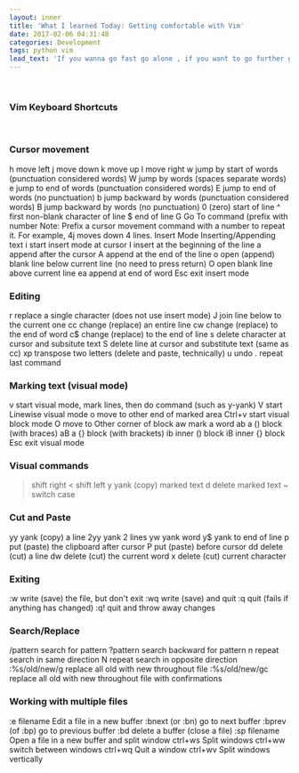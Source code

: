 ```yaml
---
layout: inner
title: 'What I learned Today: Getting comfortable with Vim'
date: 2017-02-06 04:31:48
categories: Development
tags: python vim
lead_text: 'If you wanna go fast go alone , if you want to go further go with a team.'
---
```


<p class=center">
<br>
<h3> Vim Keyboard Shortcuts </h3>
</br>
</p>

### Cursor movement
h	move left
j	move down
k	move up
l	move right
w	jump by start of words (punctuation considered words)
W	jump by words (spaces separate words)
e	jump to end of words (punctuation considered words)
E	jump to end of words (no punctuation)
b	jump backward by words (punctuation considered words)
B	jump backward by words (no punctuation)
0	(zero) start of line
^	first non-blank character of line
$	end of line
G	Go To command (prefix with number
Note:	Prefix a cursor movement command with a number to repeat it. For example, 4j moves down 4 lines.
Insert Mode	Inserting/Appending text
i	start insert mode at cursor
I	insert at the beginning of the line
a	append after the cursor
A	append at the end of the line
o	open (append) blank line below current line (no need to press return)
O	open blank line above current line
ea	append at end of word
Esc	exit insert mode


### Editing
r	replace a single character (does not use insert mode)
J	join line below to the current one
cc	change (replace) an entire line
cw	change (replace) to the end of word
c$	change (replace) to the end of line
s	delete character at cursor and subsitute text
S	delete line at cursor and substitute text (same as cc)
xp	transpose two letters (delete and paste, technically)
u	undo
.	repeat last command

### Marking text (visual mode)
v	start visual mode, mark lines, then do command (such as y-yank)
V	start Linewise visual mode
o	move to other end of marked area
Ctrl+v	start visual block mode
O	move to Other corner of block
aw	mark a word
ab	a () block (with braces)
aB	a {} block (with brackets)
ib	inner () block
iB	inner {} block
Esc	exit visual mode


### Visual commands
>	shift right
<	shift left
y	yank (copy) marked text
d	delete marked text
~	switch case

### Cut and Paste
yy	yank (copy) a line
2yy	yank 2 lines
yw	yank word
y$	yank to end of line
p	put (paste) the clipboard after cursor
P	put (paste) before cursor
dd	delete (cut) a line
dw	delete (cut) the current word
x	delete (cut) current character

### Exiting
:w	write (save) the file, but don't exit
:wq	write (save) and quit
:q	quit (fails if anything has changed)
:q!	quit and throw away changes

### Search/Replace
/pattern	search for pattern
?pattern	search backward for pattern
n	repeat search in same direction
N	repeat search in opposite direction
:%s/old/new/g	replace all old with new throughout file
:%s/old/new/gc	replace all old with new throughout file with confirmations

### Working with multiple files
:e filename	Edit a file in a new buffer
:bnext (or :bn)	go to next buffer
:bprev (of :bp)	go to previous buffer
:bd	delete a buffer (close a file)
:sp filename	Open a file in a new buffer and split window
ctrl+ws	Split windows
ctrl+ww	switch between windows
ctrl+wq	Quit a window
ctrl+wv	Split windows vertically
